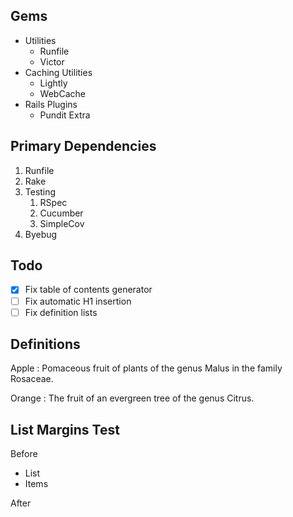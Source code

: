## Gems

- Utilities
  - Runfile
  - Victor
- Caching Utilities
  - Lightly
  - WebCache
- Rails Plugins
  - Pundit Extra


## Primary Dependencies

1. Runfile
2. Rake
3. Testing
    1. RSpec
    2. Cucumber
    3. SimpleCov
4. Byebug

## Todo

- [x] Fix table of contents generator
- [ ] Fix automatic H1 insertion
- [ ] Fix definition lists

## Definitions

Apple
: Pomaceous fruit of plants of the genus Malus in 
  the family Rosaceae.

Orange
: The fruit of an evergreen tree of the genus Citrus.


## List Margins Test

Before

- List
- Items

After


